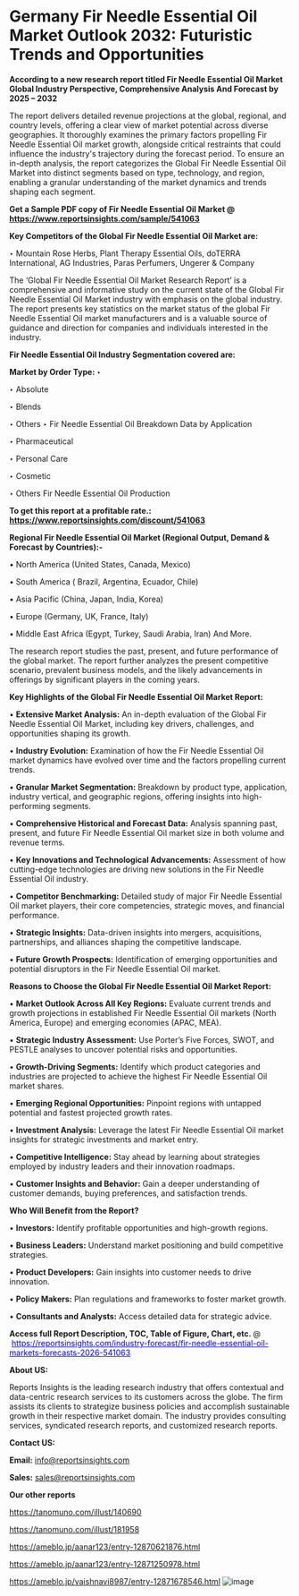# Germany Fir Needle Essential Oil Market Outlook 2032: Futuristic Trends and Opportunities

<strong>According to a new research report titled Fir Needle Essential Oil Market Global Industry Perspective, Comprehensive Analysis And Forecast by 2025 – 2032</strong>

The report delivers detailed revenue projections at the global, regional, and country levels, offering a clear view of market potential across diverse geographies. It thoroughly examines the primary factors propelling Fir Needle Essential Oil market growth, alongside critical restraints that could influence the industry's trajectory during the forecast period. To ensure an in-depth analysis, the report categorizes the Global Fir Needle Essential Oil Market into distinct segments based on type, technology, and region, enabling a granular understanding of the market dynamics and trends shaping each segment.

<strong>Get a Sample PDF copy of Fir Needle Essential Oil Market </strong><strong>@<a href=https://www.reportsinsights.com/sample/541063 style=color:#0000ff;> https://www.reportsinsights.com/sample/541063</a></strong></font>

<strong>Key Competitors of the Global Fir Needle Essential Oil Market are:</strong>

‣ Mountain Rose Herbs, Plant Therapy Essential Oils, doTERRA International, AG Industries, Paras Perfumers, Ungerer & Company

The ‘Global Fir Needle Essential Oil Market Research Report’ is a comprehensive and informative study on the current state of the Global Fir Needle Essential Oil Market industry with emphasis on the global industry. The report presents key statistics on the market status of the global Fir Needle Essential Oil market manufacturers and is a valuable source of guidance and direction for companies and individuals interested in the industry.

<strong>Fir Needle Essential Oil Industry Segmentation covered are:</strong>

<strong>Market by Order Type: </strong>
‣ 

‣ Absolute

‣ Blends

‣ Others
‣ Fir Needle Essential Oil Breakdown Data by Application

‣ Pharmaceutical

‣ Personal Care

‣ Cosmetic

‣ Others
Fir Needle Essential Oil Production

<strong>To get this report at a profitable rate.: <a href=https://www.reportsinsights.com/discount/541063 style=color:#0000ff;>https://www.reportsinsights.com/discount/541063</a></strong></font>

<strong>Regional Fir Needle Essential Oil Market (Regional Output, Demand &amp; Forecast by Countries):-</strong>

• North America (United States, Canada, Mexico)

• South America ( Brazil, Argentina, Ecuador, Chile)

• Asia Pacific (China, Japan, India, Korea)

• Europe (Germany, UK, France, Italy)

• Middle East Africa (Egypt, Turkey, Saudi Arabia, Iran) And More.

The research report studies the past, present, and future performance of the global market. The report further analyzes the present competitive scenario, prevalent business models, and the likely advancements in offerings by significant players in the coming years.

<strong>Key Highlights of the Global Fir Needle Essential Oil Market Report:</strong>

• <strong>Extensive Market Analysis:</strong> An in-depth evaluation of the Global Fir Needle Essential Oil Market, including key drivers, challenges, and opportunities shaping its growth.

• <strong>Industry Evolution:</strong> Examination of how the Fir Needle Essential Oil market dynamics have evolved over time and the factors propelling current trends.

• <strong>Granular Market Segmentation:</strong> Breakdown by product type, application, industry vertical, and geographic regions, offering insights into high-performing segments.

• <strong>Comprehensive Historical and Forecast Data:</strong> Analysis spanning past, present, and future Fir Needle Essential Oil market size in both volume and revenue terms.

• <strong>Key Innovations and Technological Advancements:</strong> Assessment of how cutting-edge technologies are driving new solutions in the Fir Needle Essential Oil industry.

• <strong>Competitor Benchmarking:</strong> Detailed study of major Fir Needle Essential Oil market players, their core competencies, strategic moves, and financial performance.

• <strong>Strategic Insights:</strong> Data-driven insights into mergers, acquisitions, partnerships, and alliances shaping the competitive landscape.

• <strong>Future Growth Prospects:</strong> Identification of emerging opportunities and potential disruptors in the Fir Needle Essential Oil market.

<strong>Reasons to Choose the Global Fir Needle Essential Oil Market Report:</strong>

• <strong>Market Outlook Across All Key Regions:</strong> Evaluate current trends and growth projections in established Fir Needle Essential Oil markets (North America, Europe) and emerging economies (APAC, MEA).

• <strong>Strategic Industry Assessment:</strong> Use Porter’s Five Forces, SWOT, and PESTLE analyses to uncover potential risks and opportunities.

• <strong>Growth-Driving Segments:</strong> Identify which product categories and industries are projected to achieve the highest Fir Needle Essential Oil market shares.

• <strong>Emerging Regional Opportunities:</strong> Pinpoint regions with untapped potential and fastest projected growth rates.

• <strong>Investment Analysis:</strong> Leverage the latest Fir Needle Essential Oil market insights for strategic investments and market entry.

• <strong>Competitive Intelligence:</strong> Stay ahead by learning about strategies employed by industry leaders and their innovation roadmaps.

• <strong>Customer Insights and Behavior:</strong> Gain a deeper understanding of customer demands, buying preferences, and satisfaction trends.

<strong>Who Will Benefit from the Report?</strong>

• <strong>Investors:</strong> Identify profitable opportunities and high-growth regions.

• <strong>Business Leaders:</strong> Understand market positioning and build competitive strategies.

• <strong>Product Developers:</strong> Gain insights into customer needs to drive innovation.

• <strong>Policy Makers:</strong> Plan regulations and frameworks to foster market growth.

• <strong>Consultants and Analysts:</strong> Access detailed data for strategic advice.
</ul>
<strong>Access full Report Description, TOC, Table of Figure, Chart, etc. </strong>@  <a href=https://reportsinsights.com/industry-forecast/fir-needle-essential-oil-markets-forecasts-2026-541063 style=color:#0000ff;>https://reportsinsights.com/industry-forecast/fir-needle-essential-oil-markets-forecasts-2026-541063</a></font>

<strong><strong>About US</strong>:</strong>

Reports Insights is the leading research industry that offers contextual and data-centric research services to its customers across the globe. The firm assists its clients to strategize business policies and accomplish sustainable growth in their respective market domain. The industry provides consulting services, syndicated research reports, and customized research reports.

<strong>Contact US:</strong>

<p class=""""><b>Email:</b> <a href=mailto:info@reportsinsights.com>info@reportsinsights.com</a></p>
<p class=""""><b>Sales:</b> <a href=mailto:sales@reportsinsights.com>sales@reportsinsights.com</a></p>

<strong>Our other reports</strong>

<a href=https://tanomuno.com/illust/140690>https://tanomuno.com/illust/140690</a>

<a href=https://tanomuno.com/illust/181958>https://tanomuno.com/illust/181958</a>

<a href=https://ameblo.jp/aanar123/entry-12870621876.html>https://ameblo.jp/aanar123/entry-12870621876.html</a>

<a href=https://ameblo.jp/aanar123/entry-12871250978.html>https://ameblo.jp/aanar123/entry-12871250978.html</a>

<a href=https://ameblo.jp/vaishnavi8987/entry-12871678546.html>https://ameblo.jp/vaishnavi8987/entry-12871678546.html</a>
![image](https://github.com/user-attachments/assets/117a6d6f-32c1-42a0-b70b-fb9d6ef77a12)

